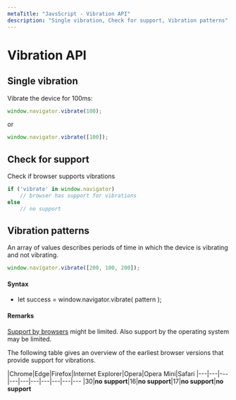```yaml
---
metaTitle: "JavsScript - Vibration API"
description: "Single vibration, Check for support, Vibration patterns"
---
```


# Vibration API




## Single vibration


Vibrate the device for 100ms:

```js
window.navigator.vibrate(100);

```

or

```js
window.navigator.vibrate([100]);

```



## Check for support


Check if browser supports vibrations

```js
if ('vibrate' in window.navigator)
    // browser has support for vibrations
else
    // no support

```



## Vibration patterns


An array of values describes periods of time in which the device is vibrating and not vibrating.

```js
window.navigator.vibrate([200, 100, 200]);

```



#### Syntax


- let success = window.navigator.vibrate( pattern );



#### Remarks


[Support by browsers](http://caniuse.com/#feat=vibration) might be limited. Also support by the operating system may be limited.

The following table gives an overview of the earliest browser versions that provide support for vibrations.

|Chrome|Edge|Firefox|Internet Explorer|Opera|Opera Mini|Safari</th>
|---|---|---|---|---|---|---|---|---|---
|30|**no support**|16|**no support**|17|**no support**|**no support**</td>

